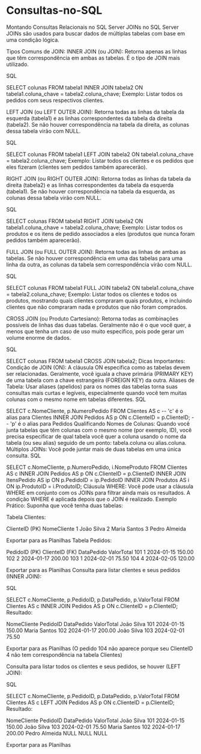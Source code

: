 # Consultas-no-SQL
Montando Consultas Relacionais no SQL Server
JOINs no SQL Server
JOINs são usados para buscar dados de múltiplas tabelas com base em uma condição lógica.

Tipos Comuns de JOIN:
INNER JOIN (ou JOIN): Retorna apenas as linhas que têm correspondência em ambas as tabelas. É o tipo de JOIN mais utilizado.

SQL

SELECT colunas
FROM tabela1
INNER JOIN tabela2 ON tabela1.coluna_chave = tabela2.coluna_chave;
Exemplo: Listar todos os pedidos com seus respectivos clientes.

LEFT JOIN (ou LEFT OUTER JOIN): Retorna todas as linhas da tabela da esquerda (tabela1) e as linhas correspondentes da tabela da direita (tabela2). Se não houver correspondência na tabela da direita, as colunas dessa tabela virão com NULL.

SQL

SELECT colunas
FROM tabela1
LEFT JOIN tabela2 ON tabela1.coluna_chave = tabela2.coluna_chave;
Exemplo: Listar todos os clientes e os pedidos que eles fizeram (clientes sem pedidos também aparecerão).

RIGHT JOIN (ou RIGHT OUTER JOIN): Retorna todas as linhas da tabela da direita (tabela2) e as linhas correspondentes da tabela da esquerda (tabela1). Se não houver correspondência na tabela da esquerda, as colunas dessa tabela virão com NULL.

SQL

SELECT colunas
FROM tabela1
RIGHT JOIN tabela2 ON tabela1.coluna_chave = tabela2.coluna_chave;
Exemplo: Listar todos os produtos e os itens de pedido associados a eles (produtos que nunca foram pedidos também aparecerão).

FULL JOIN (ou FULL OUTER JOIN): Retorna todas as linhas de ambas as tabelas. Se não houver correspondência em uma das tabelas para uma linha da outra, as colunas da tabela sem correspondência virão com NULL.

SQL

SELECT colunas
FROM tabela1
FULL JOIN tabela2 ON tabela1.coluna_chave = tabela2.coluna_chave;
Exemplo: Listar todos os clientes e todos os produtos, mostrando quais clientes compraram quais produtos, e incluindo clientes que não compraram nada e produtos que não foram comprados.

CROSS JOIN (ou Produto Cartesiano): Retorna todas as combinações possíveis de linhas das duas tabelas. Geralmente não é o que você quer, a menos que tenha um caso de uso muito específico, pois pode gerar um volume enorme de dados.

SQL

SELECT colunas
FROM tabela1
CROSS JOIN tabela2;
Dicas Importantes:
Condição de JOIN (ON): A cláusula ON especifica como as tabelas devem ser relacionadas. Geralmente, você iguala a chave primária (PRIMARY KEY) de uma tabela com a chave estrangeira (FOREIGN KEY) da outra.
Aliases de Tabela: Usar aliases (apelidos) para os nomes das tabelas torna suas consultas mais curtas e legíveis, especialmente quando você tem muitas colunas com o mesmo nome em tabelas diferentes.
SQL

SELECT c.NomeCliente, p.NumeroPedido
FROM Clientes AS c  -- 'c' é o alias para Clientes
INNER JOIN Pedidos AS p ON c.ClienteID = p.ClienteID; -- 'p' é o alias para Pedidos
Qualificando Nomes de Colunas: Quando você junta tabelas que têm colunas com o mesmo nome (por exemplo, ID), você precisa especificar de qual tabela você quer a coluna usando o nome da tabela (ou seu alias) seguido de um ponto: tabela.coluna ou alias.coluna.
Múltiplos JOINs: Você pode juntar mais de duas tabelas em uma única consulta.
SQL

SELECT c.NomeCliente, p.NumeroPedido, i.NomeProduto
FROM Clientes AS c
INNER JOIN Pedidos AS p ON c.ClienteID = p.ClienteID
INNER JOIN ItensPedido AS ip ON p.PedidoID = ip.PedidoID
INNER JOIN Produtos AS i ON ip.ProdutoID = i.ProdutoID;
Cláusula WHERE: Você pode usar a cláusula WHERE em conjunto com os JOINs para filtrar ainda mais os resultados. A condição WHERE é aplicada depois que o JOIN é realizado.
Exemplo Prático:
Suponha que você tenha duas tabelas:

Tabela Clientes:

ClienteID (PK)	NomeCliente
1	João Silva
2	Maria Santos
3	Pedro Almeida

Exportar para as Planilhas
Tabela Pedidos:

PedidoID (PK)	ClienteID (FK)	DataPedido	ValorTotal
101	1	2024-01-15	150.00
102	2	2024-01-17	200.00
103	1	2024-02-01	75.50
104	4	2024-02-05	120.00

Exportar para as Planilhas
Consulta para listar clientes e seus pedidos (INNER JOIN):

SQL

SELECT c.NomeCliente, p.PedidoID, p.DataPedido, p.ValorTotal
FROM Clientes AS c
INNER JOIN Pedidos AS p ON c.ClienteID = p.ClienteID;
Resultado:

NomeCliente	PedidoID	DataPedido	ValorTotal
João Silva	101	2024-01-15	150.00
Maria Santos	102	2024-01-17	200.00
João Silva	103	2024-02-01	75.50

Exportar para as Planilhas
(O pedido 104 não aparece porque seu ClienteID 4 não tem correspondência na tabela Clientes)

Consulta para listar todos os clientes e seus pedidos, se houver (LEFT JOIN):

SQL

SELECT c.NomeCliente, p.PedidoID, p.DataPedido, p.ValorTotal
FROM Clientes AS c
LEFT JOIN Pedidos AS p ON c.ClienteID = p.ClienteID;
Resultado:

NomeCliente	PedidoID	DataPedido	ValorTotal
João Silva	101	2024-01-15	150.00
João Silva	103	2024-02-01	75.50
Maria Santos	102	2024-01-17	200.00
Pedro Almeida	NULL	NULL	NULL

Exportar para as Planilhas